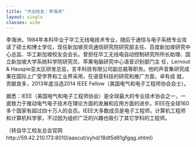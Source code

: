 ```yaml
---
title: "杰出校友：李海洲"
layout: single
classes: wide
---
```


李海洲，1984年本科毕业于华工无线电技术专业，随后于通信与电子系统专业攻读了硕士和博士学位，现任新加坡资讯通信研究院研究部主任、百度新加坡研究中心总监、华工新加坡校友会会长。曾担任华工无线电自动控制研究所所长助理、国立新加坡大学系统科学院研究员、苹果电脑研究中心语音识别部门主 任，Lernout & Hauspie亚太区研发总监，言丰科技有限公司副总裁等职务。他的声音集研究成果在国际上广受学界和工业界采用，在语音科技的研究和推广方面，卓有成 就，贡献良多，2013年底当选2014 IEEE Fellow（美国电气和电子工程师协会会士）。

据悉：IEEE（美国电气和电子工程师协会）是全球最大的专业技术协会之一，一直致力于推动电气电子技术在理论方面的发展和应用方面的进步。IEEE在全球160多个国家有超过四十万人的会员。IEEE大多数成员是电子工程师，计算机工程师和计算机科学家，不过因为组织广泛的兴趣也吸引了其它学科的工程师。

（转自华工校友总会官网http://59.42.210.173:8010/aascut/xyhd/18dt5d61gfgqg.xhtml）
